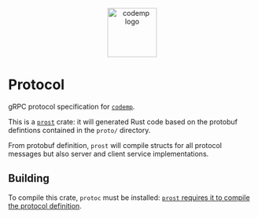 <p align="center"><a href="https://github.com/hexedtech/codemp"><img alt="codemp logo" src="https://codemp.dev/static/codemp-banner.png" height="100"/></a></p>

# Protocol
gRPC protocol specification for [`codemp`](https://github.com/hexedtech/codemp).

This is a [`prost`](https://github.com/tokio-rs/prost) crate: it will generated Rust code based on the protobuf defintions contained in the `proto/` directory.

From protobuf definition, `prost` will compile structs for all protocol messages but also server and client service implementations.

## Building
To compile this crate, `protoc` must be installed: [`prost` requires it to compile the protocol definition](https://docs.rs/prost/latest/prost/#protoc).
